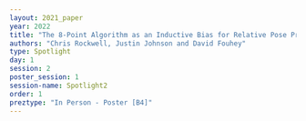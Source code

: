 ```yaml
---
layout: 2021_paper
year: 2022
title: "The 8-Point Algorithm as an Inductive Bias for Relative Pose Prediction by ViTs"
authors: "Chris Rockwell, Justin Johnson and David Fouhey"
type: Spotlight
day: 1
session: 2
poster_session: 1
session-name: Spotlight2
order: 1
preztype: "In Person - Poster [B4]"
---
```

